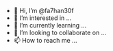 - 👋 Hi, I’m @fa7han30f
- 👀 I’m interested in ...
- 🌱 I’m currently learning ...
- 💞️ I’m looking to collaborate on ...
- 📫 How to reach me ...

<!---
fa7han30f/fa7han30f is a ✨ special ✨ repository because its `README.md` (this file) appears on your GitHub profile.
You can click the Preview link to take a look at your changes.
--->

